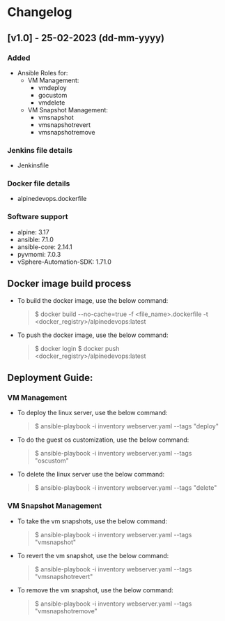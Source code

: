 # Changelog

## [v1.0] - 25-02-2023 (dd-mm-yyyy)

### Added
  - Ansible Roles for:
    - VM Management:
      - vmdeploy
      - gocustom
      - vmdelete
    - VM Snapshot Management:
      - vmsnapshot
      - vmsnapshotrevert
      - vmsnapshotremove


### Jenkins file details
  - Jenkinsfile

### Docker file details
  - alpinedevops.dockerfile

### Software support
  - alpine: 3.17
  - ansible: 7.1.0
  - ansible-core: 2.14.1
  - pyvmomi: 7.0.3
  - vSphere-Automation-SDK: 1.71.0

## Docker image build process
- To build the docker image, use the below command:
  
  > $ docker build --no-cache=true -f <file_name>.dockerfile -t <docker_registry>/alpinedevops:latest

- To push the docker image, use the below command:

  > $ docker login
  > $ docker push <docker_registry>/alpinedevops:latest


## Deployment Guide:

### VM Management
- To deploy the linux server, use the below command:

  > $ ansible-playbook -i inventory webserver.yaml --tags "deploy"

- To do the guest os customization, use the below command:

  > $ ansible-playbook -i inventory webserver.yaml --tags "oscustom"

- To delete the linux server use the below command:

  > $ ansible-playbook -i inventory webserver.yaml --tags "delete"

### VM Snapshot Management
- To take the vm snapshots, use the below command:

  > $ ansible-playbook -i inventory webserver.yaml --tags "vmsnapshot"

- To revert the vm snapshot, use the below command:

  > $ ansible-playbook -i inventory webserver.yaml --tags "vmsnapshotrevert"

- To remove the vm snapshot, use the below command:

  > $ ansible-playbook -i inventory webserver.yaml --tags "vmsnapshotremove"

